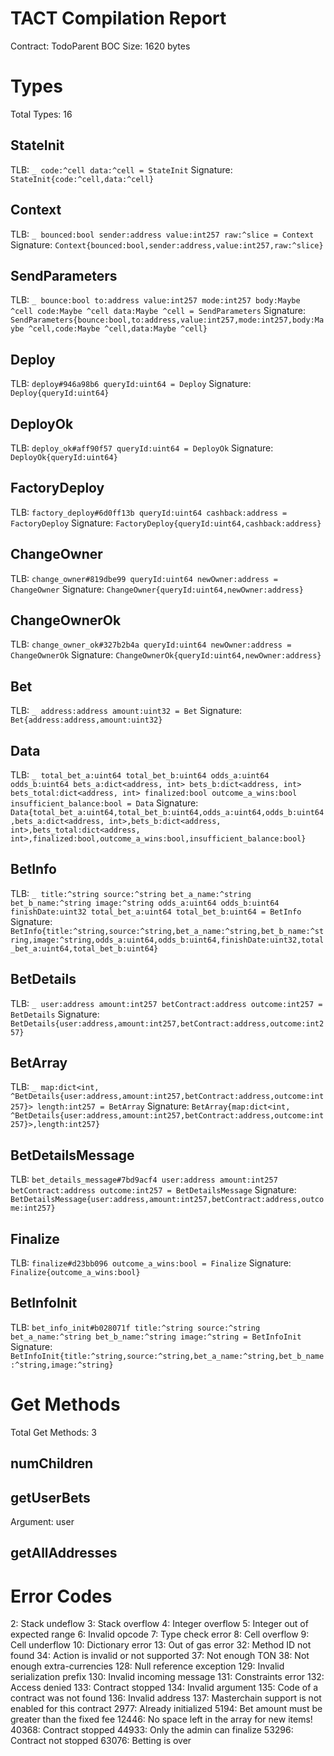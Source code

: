 # TACT Compilation Report
Contract: TodoParent
BOC Size: 1620 bytes

# Types
Total Types: 16

## StateInit
TLB: `_ code:^cell data:^cell = StateInit`
Signature: `StateInit{code:^cell,data:^cell}`

## Context
TLB: `_ bounced:bool sender:address value:int257 raw:^slice = Context`
Signature: `Context{bounced:bool,sender:address,value:int257,raw:^slice}`

## SendParameters
TLB: `_ bounce:bool to:address value:int257 mode:int257 body:Maybe ^cell code:Maybe ^cell data:Maybe ^cell = SendParameters`
Signature: `SendParameters{bounce:bool,to:address,value:int257,mode:int257,body:Maybe ^cell,code:Maybe ^cell,data:Maybe ^cell}`

## Deploy
TLB: `deploy#946a98b6 queryId:uint64 = Deploy`
Signature: `Deploy{queryId:uint64}`

## DeployOk
TLB: `deploy_ok#aff90f57 queryId:uint64 = DeployOk`
Signature: `DeployOk{queryId:uint64}`

## FactoryDeploy
TLB: `factory_deploy#6d0ff13b queryId:uint64 cashback:address = FactoryDeploy`
Signature: `FactoryDeploy{queryId:uint64,cashback:address}`

## ChangeOwner
TLB: `change_owner#819dbe99 queryId:uint64 newOwner:address = ChangeOwner`
Signature: `ChangeOwner{queryId:uint64,newOwner:address}`

## ChangeOwnerOk
TLB: `change_owner_ok#327b2b4a queryId:uint64 newOwner:address = ChangeOwnerOk`
Signature: `ChangeOwnerOk{queryId:uint64,newOwner:address}`

## Bet
TLB: `_ address:address amount:uint32 = Bet`
Signature: `Bet{address:address,amount:uint32}`

## Data
TLB: `_ total_bet_a:uint64 total_bet_b:uint64 odds_a:uint64 odds_b:uint64 bets_a:dict<address, int> bets_b:dict<address, int> bets_total:dict<address, int> finalized:bool outcome_a_wins:bool insufficient_balance:bool = Data`
Signature: `Data{total_bet_a:uint64,total_bet_b:uint64,odds_a:uint64,odds_b:uint64,bets_a:dict<address, int>,bets_b:dict<address, int>,bets_total:dict<address, int>,finalized:bool,outcome_a_wins:bool,insufficient_balance:bool}`

## BetInfo
TLB: `_ title:^string source:^string bet_a_name:^string bet_b_name:^string image:^string odds_a:uint64 odds_b:uint64 finishDate:uint32 total_bet_a:uint64 total_bet_b:uint64 = BetInfo`
Signature: `BetInfo{title:^string,source:^string,bet_a_name:^string,bet_b_name:^string,image:^string,odds_a:uint64,odds_b:uint64,finishDate:uint32,total_bet_a:uint64,total_bet_b:uint64}`

## BetDetails
TLB: `_ user:address amount:int257 betContract:address outcome:int257 = BetDetails`
Signature: `BetDetails{user:address,amount:int257,betContract:address,outcome:int257}`

## BetArray
TLB: `_ map:dict<int, ^BetDetails{user:address,amount:int257,betContract:address,outcome:int257}> length:int257 = BetArray`
Signature: `BetArray{map:dict<int, ^BetDetails{user:address,amount:int257,betContract:address,outcome:int257}>,length:int257}`

## BetDetailsMessage
TLB: `bet_details_message#7bd9acf4 user:address amount:int257 betContract:address outcome:int257 = BetDetailsMessage`
Signature: `BetDetailsMessage{user:address,amount:int257,betContract:address,outcome:int257}`

## Finalize
TLB: `finalize#d23bb096 outcome_a_wins:bool = Finalize`
Signature: `Finalize{outcome_a_wins:bool}`

## BetInfoInit
TLB: `bet_info_init#b028071f title:^string source:^string bet_a_name:^string bet_b_name:^string image:^string = BetInfoInit`
Signature: `BetInfoInit{title:^string,source:^string,bet_a_name:^string,bet_b_name:^string,image:^string}`

# Get Methods
Total Get Methods: 3

## numChildren

## getUserBets
Argument: user

## getAllAddresses

# Error Codes
2: Stack undeflow
3: Stack overflow
4: Integer overflow
5: Integer out of expected range
6: Invalid opcode
7: Type check error
8: Cell overflow
9: Cell underflow
10: Dictionary error
13: Out of gas error
32: Method ID not found
34: Action is invalid or not supported
37: Not enough TON
38: Not enough extra-currencies
128: Null reference exception
129: Invalid serialization prefix
130: Invalid incoming message
131: Constraints error
132: Access denied
133: Contract stopped
134: Invalid argument
135: Code of a contract was not found
136: Invalid address
137: Masterchain support is not enabled for this contract
2977: Already initialized
5194: Bet amount must be greater than the fixed fee
12446: No space left in the array for new items!
40368: Contract stopped
44933: Only the admin can finalize
53296: Contract not stopped
63076: Betting is over